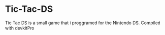 # Tic-Tac-DS
Tic Tac DS is a small game that i proggramed for the Nintendo DS. Compiled with devkitPro
